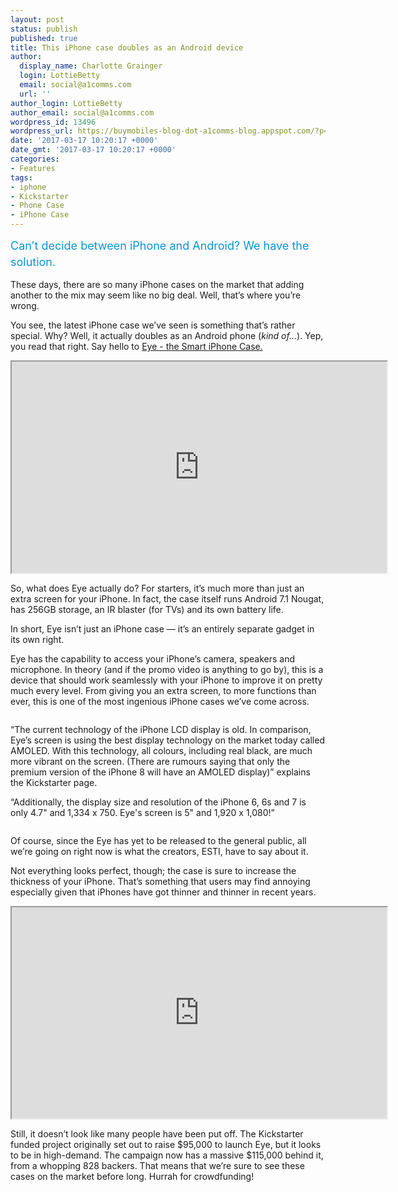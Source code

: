 ```yaml
---
layout: post
status: publish
published: true
title: This iPhone case doubles as an Android device
author:
  display_name: Charlotte Grainger
  login: LottieBetty
  email: social@a1comms.com
  url: ''
author_login: LottieBetty
author_email: social@a1comms.com
wordpress_id: 13496
wordpress_url: https://buymobiles-blog-dot-a1comms-blog.appspot.com/?p=13496
date: '2017-03-17 10:20:17 +0000'
date_gmt: '2017-03-17 10:20:17 +0000'
categories:
- Features
tags:
- iphone
- Kickstarter
- Phone Case
- iPhone Case
---
```

<p><span class="postStandFirst" style="color: #0896d5; line-height: 26px; font-size: 18px;">Can&rsquo;t decide between iPhone and Android? We have the solution.</span></p>
<p>These days, there are so many iPhone cases on the market that adding another to the mix may seem like no big deal. Well, that&rsquo;s where you&rsquo;re wrong.</p>
<p>You see, the latest iPhone case we&rsquo;ve seen is something that&rsquo;s rather special. Why? Well, it actually doubles as an Android phone (<em>kind of&hellip;</em>). Yep, you read that right. Say hello to <a href="https://www.kickstarter.com/projects/boboseye/eye-take-your-phone-to-the-next-level?utm_source=YouTube%20video">Eye - the Smart iPhone Case.</a></p>
<p><iframe src="https://www.youtube.com/embed/lJ-3EhbDWzE?ecver=2" width="600" height="338" allowfullscreen="allowfullscreen"></iframe></p>
<p>So, what does Eye actually do? For starters, it&rsquo;s much more than just an extra screen for your iPhone. In fact, the case itself runs Android 7.1 Nougat, has 256GB storage, an IR blaster (for TVs) and its own battery life.</p>
<p>In short, Eye isn&rsquo;t just an iPhone case &mdash; it&rsquo;s an entirely separate gadget in its own right.</p>
<p>Eye has the capability to access your iPhone&rsquo;s camera, speakers and microphone. In theory (and if the promo video is anything to go by), this is a device that should work seamlessly with your iPhone to improve it on pretty much every level. From giving you an extra screen, to more functions than ever, this is one of the most ingenious iPhone cases we&rsquo;ve come across.</p>
<p><img class="aligncenter size-full wp-image-13498" src="https://lh3.googleusercontent.com/F2VCBzp_f_iUdqEH4x5fZCDHNZJr2i3JIA_vFzzSyuK5i_5jI3TgAXdWF5nj2HtRMUiiAmAKd97xbawNwPBhYNs7=s0" alt="" /></p>
<p>&ldquo;The current technology of the iPhone LCD display is old. In comparison, Eye&rsquo;s screen is using the best display technology on the market today called AMOLED. With this technology, all colours, including real black, are much more vibrant on the screen. (There are rumours saying that only the premium version of the iPhone 8 will have an AMOLED display)&rdquo; explains the Kickstarter page.</p>
<p>&ldquo;Additionally, the display size and resolution of the iPhone 6, 6s and 7 is only 4.7" and 1,334 x 750. Eye's screen is 5" and 1,920 x 1,080!&rdquo;</p>
<p><img class="aligncenter size-full wp-image-13501" src="https://lh3.googleusercontent.com/pegrYzMEwwwsVwtl4Iwni3_rDgjiCfhvEFZEYvRYTatoRhRGoCfz_jeNsxphPzb_rS8QPnRUEFsokTxI6AXJ9dKK=s0" alt="" /></p>
<p>Of course, since the Eye has yet to be released to the general public, all we&rsquo;re going on right now is what the creators, ESTI, have to say about it.</p>
<p>Not everything looks perfect, though; the case is sure to increase the thickness of your iPhone. That&rsquo;s something that users may find annoying especially given that iPhones have got thinner and thinner in recent years.</p>
<p><iframe src="https://www.youtube.com/embed/gTdladlIKe4?ecver=2" width="600" height="338" allowfullscreen="allowfullscreen"></iframe></p>
<p>Still, it doesn&rsquo;t look like many people have been put off. The Kickstarter funded project originally set out to raise $95,000 to launch Eye, but it looks to be in high-demand. The campaign now has a massive $115,000 behind it, from a whopping 828 backers. That means that we&rsquo;re sure to see these cases on the market before long. Hurrah for crowdfunding!</p>
